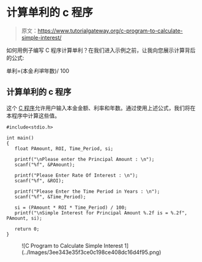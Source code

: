 # 计算单利的 c 程序

> 原文：<https://www.tutorialgateway.org/c-program-to-calculate-simple-interest/>

如何用例子编写 C 程序计算单利？在我们进入示例之前，让我向您展示计算背后的公式:

单利=(本金*利率*年数)/ 100

## 计算单利的 c 程序

这个 [C 程序](https://www.tutorialgateway.org/c-programming-examples/)允许用户输入本金金额、利率和年数。通过使用上述公式，我们将在本程序中计算这些值。

```
#include<stdio.h>

int main() 
{
   float PAmount, ROI, Time_Period, si;

   printf("\nPlease enter the Principal Amount : \n");
   scanf("%f", &PAmount);

   printf("Please Enter Rate Of Interest : \n");
   scanf("%f", &ROI);

   printf("Please Enter the Time Period in Years : \n");
   scanf("%f", &Time_Period);

   si = (PAmount * ROI * Time_Period) / 100;
   printf("\nSimple Interest for Principal Amount %.2f is = %.2f", PAmount, si);

   return 0;
}
```

<figure class="wp-block-image">![C Program to Calculate Simple Interest 1](../Images/3ee343e35f3ce0c198ce408dc16d4f95.png)</figure>